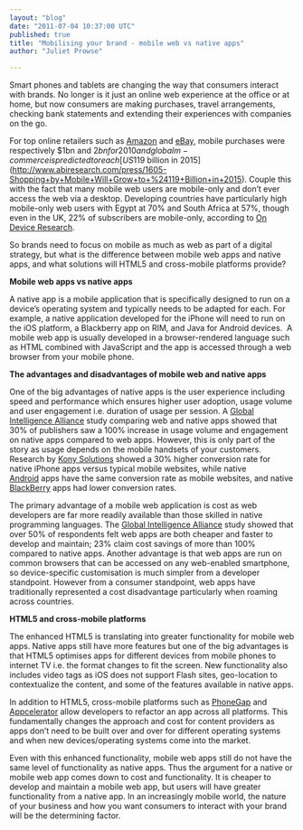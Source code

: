 ```yaml
---
layout: "blog"
date: "2011-07-04 10:37:00 UTC"
published: true
title: "Mobilising your brand - mobile web vs native apps"
author: "Juliet Prowse"

---
```


Smart phones and tablets are changing the way that consumers interact with brands. No longer is it just an online web experience at the office or at home, but now consumers are making purchases, travel arrangements, checking bank statements and extending their experiences with companies on the go.

For top online retailers such as [Amazon](http://phx.corporate-ir.net/phoenix.zhtml?c=97664&p=irol-newsArticle&ID=1451041&highlight=)&nbsp;and [eBay](http://files.shareholder.com/downloads/ebay/1156981139x0x435896/9bd99676-b782-4784-87de-2899abe14a6d/eBay_Q42010EarningsRelease_Draft011911_FINAL.pdf), mobile purchases were respectively $1bn and $2bn for 2010 and global m-commerce is predicted to reach [US$119 billion in 2015](http://www.abiresearch.com/press/1605-Shopping+by+Mobile+Will+Grow+to+%24119+Billion+in+2015). Couple this with the fact that many mobile web users are mobile-only and don’t ever access the web via a desktop. Developing countries have particularly high mobile-only web users with Egypt at 70% and South Africa at 57%, though even in the UK, 22% of subscribers are mobile-only, according to [On Device Research](http://ondeviceresearch.com/blog).

So brands need to focus on mobile as much as web as part of a digital strategy, but what is the difference between mobile web apps and native apps, and what solutions will HTML5 and cross-mobile platforms provide?

**Mobile web apps vs native apps**

A native app is a mobile application that is specifically designed to run on a device’s operating system and typically needs to be adapted for each. For example, a native application developed for the iPhone will need to run on the iOS platform, a Blackberry app on RIM, and Java for Android devices. &nbsp;A mobile web app is usually developed in a browser-rendered language such as HTML combined with JavaScript and the app is accessed through a web browser from your mobile phone.

**The advantages and disadvantages of mobile web and native apps**

One of the big advantages of native apps is the user experience including speed and performance which ensures higher user adoption, usage volume and user engagement i.e. duration of usage per session. A [Global Intelligence Alliance](http://www.globalintelligence.com/insights-analysis/white-papers/native-or-Web-application-how-best-to-deliver-cont)&nbsp;study comparing web and native apps showed that 30% of publishers saw a 100% increase in usage volume and engagement on native apps compared to web apps. However, this is only part of the story as usage depends on the mobile handsets of your customers. Research by [Kony Solutions](http://blog.mobilestrategypartners.com/2011/05/15/mobile-web-is-only-half-of-retail-mobile-commerce/)&nbsp;showed a 30% higher conversion rate for native iPhone apps versus typical mobile websites, while native [Android](http://mashable.com/follow/topics/android)&nbsp;apps have the same conversion rate as mobile websites, and native [BlackBerry](http://mashable.com/follow/topics/blackberry)&nbsp;apps had&nbsp;lower conversion rates.

The primary advantage of a mobile web application is cost as web developers are far more readily available than those skilled in native programming languages. The [Global Intelligence Alliance](http://www.globalintelligence.com/insights-analysis/white-papers/native-or-Web-application-how-best-to-deliver-cont)&nbsp;study showed that over 50% of respondents felt web apps are both cheaper and faster to develop and maintain; 23% claim cost savings of more than 100% compared to native apps. Another advantage is that web apps are run on common browsers that can be accessed on any web-enabled smartphone, so device-specific customisation is much simpler from a developer standpoint. However from a consumer standpoint, web apps have traditionally represented a cost disadvantage particularly when roaming across countries.

**HTML5 and cross-mobile platforms**

The enhanced HTML5 is translating into greater functionality for mobile web apps. Native apps still have more features but one of the big advantages is that HTML5 optimises apps for different devices from mobile phones to internet TV i.e. the format changes to fit the screen. New functionality also includes video tags as iOS does not support Flash sites, geo-location to contextualize the content, and some of the features available in native apps.

In addition to HTML5, cross-mobile platforms such as [PhoneGap](http://www.phonegap.com/)&nbsp;and [Appcelerator](http://www.appcelerator.com/)&nbsp;allow developers to refactor an app across all platforms. This fundamentally changes the approach and cost for content providers as apps don’t need to be built over and over for different operating systems and when new devices/operating systems come into the market.

Even with this enhanced functionality, mobile web apps still do not have the same level of functionality as native apps. Thus the argument for a native or mobile web app comes down to cost and functionality. It is cheaper to develop and maintain a mobile web app, but users will have greater functionality from a native app. In an increasingly mobile world, the nature of your business and how you want consumers to interact with your brand will be the determining factor.


